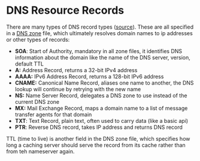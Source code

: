 # DNS Resource Records
There are many types of DNS record types ([source](https://en.wikipedia.org/wiki/List_of_DNS_record_types)). These are all specified in a [DNS zone](https://github.com/kevintpeng/Learn-Something-Everyday/blob/master/Networking/Subdomains%20and%20DNS%20Zones.md) file, which ultimately resolves domain names to ip addresses or other types of records:
- **SOA**: Start of Authority, mandatory in all zone files, it identifies DNS information about the domain like the name of the DNS server, version, default TTL
- **A:** Address Record, returns a 32-bit IPv4 address
- **AAAA:** IPv6 Address Record, returns a 128-bit IPv6 address
- **CNAME:** Canonical Name Record, aliases one name to another, the DNS lookup will continue by retrying with the new name
- **NS:** Name Server Record, delegates a DNS zone to use instead of the current DNS zone
- **MX:** Mail Exchange Record, maps a domain name to a list of message transfer agents for that domain
- **TXT**: Text Record, plain text, often used to carry data (like a basic api)
- **PTR**: Reverse DNS record, takes IP address and returns DNS record

TTL (time to live) is another field in the DNS zone file, which specifies how long a caching server should serve the record from its cache rather than from teh nameserver again.
